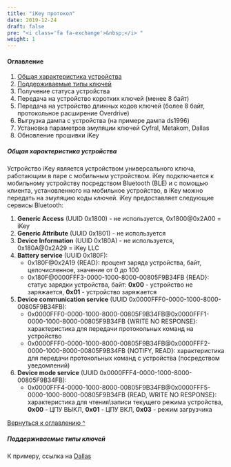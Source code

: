```yaml
---
title: "iKey протокол"
date: 2019-12-24
draft: false
pre: "<i class='fa fa-exchange'>&nbsp;</i> "
weight: 1
---
```

#### Оглавление
1. [Общая характеристика устройства](#общая-характеристика-устройства)
2. [Поддерживаемые типы ключей](#поддерживаемые-типы-ключей)
3. Получение статуса устройства
4. Передача на устройство коротких ключей (менее 8 байт)
5. Передача на устройство длинных кодов ключей (более 8 байт, протокольное расширение Overdrive)
6. Выгрузка дампа с устройства (на примере дампа ds1996)
7. Установка параметров эмуляции ключей Cyfral, Metakom, Dallas
8. Обновление прошивки iKey

##### Общая характеристика устройства
Устройство iKey является устройством универсального ключа, работающим в паре с мобильным устройством. iKey подключается к мобильному устройству посредством Bluetooth (BLE) и с помощью клиента, установленного на мобильное устройство, в iKey можно передать на эмуляцию коды ключей. iKey предоставляет следующие сервисы Bluetooth:

1. **Generic Access** (UUID 0x1800) - не используется, 0x1800@0x2A00 = iKey
2. **Generic Attribute** (UUID 0x1801) - не используется
3. **Device Information** (UUID 0x180A) - не используется, 0x180A@0x2A29 = iKey LLC
4. **Battery service** (UUID 0x180F):
	* 0x180F@0x2A19 {READ}: процент заряда устройства, байт, целочисленное, значение от 0 до 100
	* 0x180F@0000FFF3-0000-1000-8000-00805F9B34FB {READ}: статус зарядки устройства, байт: **0x00** - устройство не заряжается, **0x01** - устройство заряжается
5. **Device communication service** (UUID 0x0000FFF0-0000-1000-8000-00805F9B34FB):
	* 0x0000FFF0-0000-1000-8000-00805F9B34FB@0x0000FFF1-0000-1000-8000-00805F9B34FB {WRITE NO RESPONSE}: характеристика для передачи протокольных команд на устройство
	* 0x0000FFF0-0000-1000-8000-00805F9B34FB@0x0000FFF2-0000-1000-8000-00805F9B34FB {NOTIFY, READ}: характеристика для передачи протокольных команд с устройства (посредством уведомлений)
6. **Device mode service** (UUID 0x0000FFF4-0000-1000-8000-00805F9B34FB):
	* 0x0000FFF4-0000-1000-8000-00805F9B34FB@0x0000FFF5-0000-1000-8000-00805F9B34FB {READ, WRITE NO RESPONSE}: характеристика для чтения\записи текущего режима устройства, **0x00** - ЦПУ ВЫКЛ, **0x01** - ЦПУ ВКЛ, **0x03** - режим загрузчика

[Вернуться к оглавлению ^](#оглавление)

##### Поддерживаемые типы ключей
К примеру, ссылка на [Dallas](/docs/keys/#dallas)
